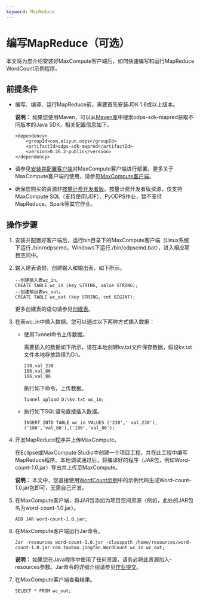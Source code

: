 ```yaml
---
keyword: MapReduce
---
```


# 编写MapReduce（可选）

本文将为您介绍安装好MaxCompute客户端后，如何快速编写和运行MapReduce WordCount示例程序。

## 前提条件

-   编写、编译、运行MapReduce前，需要首先安装JDK 1.6或以上版本。

    **说明：** 如果您使用Maven，可以从[Maven库](http://search.maven.org/)中搜索odps-sdk-mapred获取不同版本的Java SDK，相关配置信息如下。

    ```
    <dependency>
        <groupId>com.aliyun.odps</groupId>
        <artifactId>odps-sdk-mapred</artifactId>
        <version>0.26.2-public</version>
    </dependency>
    ```

-   请参见[安装并配置客户端](/cn.zh-CN/准备工作/安装并配置客户端.md)对MaxCompute客户端进行部署。更多关于MaxCompute客户端的使用，请参见[MaxCompute客户端](/cn.zh-CN/工具及下载/客户端.md)。
-   确保您购买的资源非[按量计费开发者版](/cn.zh-CN/规格类型/按量计费开发者版.md)。按量计费开发者版资源，仅支持MaxCompute SQL（支持使用UDF）、PyODPS作业，暂不支持MapReduce、Spark等其它作业。

## 操作步骤

1.  安装并配置好客户端后，运行bin目录下的MaxCompute客户端（Linux系统下运行./bin/odpscmd，Windows下运行./bin/odpscmd.bat），进入相应项目空间中。
2.  输入建表语句，创建输入和输出表，如下所示。

    ```
    --创建输入表wc_in。
    CREATE TABLE wc_in (key STRING, value STRING);
    --创建输出表wc_out。
    CREATE TABLE wc_out (key STRING, cnt BIGINT);
    ```

    更多创建表的语句请参见[创建表](/cn.zh-CN/开发/常用命令/表操作.md)。

3.  在表wc\_in中插入数据。您可以通过以下两种方式插入数据：
    -   使用Tunnel命令上传数据。

        需要插入的数据如下所示，请在本地创建kv.txt文件保存数据，假设kv.txt文件本地存放路径为D:\\。

        ```
        238,val_238
        186,val_86
        186,val_86
        ```

        执行如下命令，上传数据。

        ```
        Tunnel upload D:\kv.txt wc_in;
        ```

    -   执行如下SQL语句直接插入数据。

        ```
        INSERT INTO TABLE wc_in VALUES ('238',' val_238'),('186','val_86'),('186','val_86');
        ```

4.  开发MapReduce程序并上传MaxCompute。

    在Eclipse或MaxCompute Studio中创建一个项目工程，并在此工程中编写MapReduce程序。本地调试通过后，将编译好的程序（JAR包，例如Word-count-1.0.jar）导出并上传至MaxCompute。

    **说明：** 本文中，您直接使用[WordCount示例](/cn.zh-CN/开发/MapReduce/示例程序/WordCount示例.md)中的示例代码生成Word-count-1.0.jar包即可，无需自己开发。

5.  在MaxCompute客户端，将JAR包添加为项目空间资源（例如，此处的JAR包名为word-count-1.0.jar）。

    ```
    ADD JAR word-count-1.0.jar;
    ```

6.  在MaxCompute客户端运行Jar命令。

    ```
    Jar -resources word-count-1.0.jar -classpath /home/resources/word-count-1.0.jar com.taobao.jingfan.WordCount wc_in wc_out;
    ```

    **说明：** 如果您在Java程序中使用了任何资源，请务必将此资源加入-resources参数。Jar命令的详细介绍请参见[作业提交](/cn.zh-CN/开发/MapReduce/功能介绍/MapReduce作业提交.md)。

7.  在MaxCompute客户端查看结果。

    ```
    SELECT * FROM wc_out;
    ```


